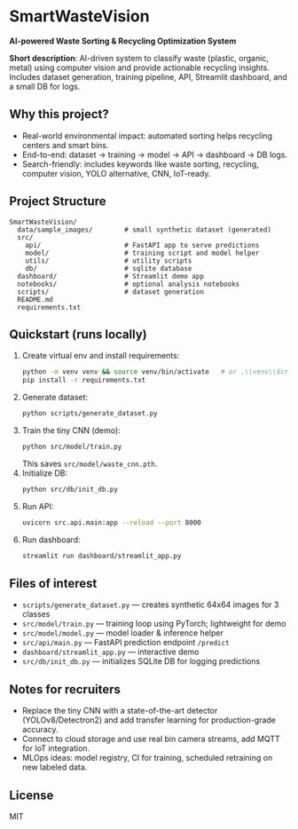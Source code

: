 # SmartWasteVision

**AI-powered Waste Sorting & Recycling Optimization System**

**Short description**: AI-driven system to classify waste (plastic, organic, metal) using computer vision and provide actionable recycling insights. Includes dataset generation, training pipeline, API, Streamlit dashboard, and a small DB for logs.

## Why this project?
- Real-world environmental impact: automated sorting helps recycling centers and smart bins.
- End-to-end: dataset → training → model → API → dashboard → DB logs.
- Search-friendly: includes keywords like waste sorting, recycling, computer vision, YOLO alternative, CNN, IoT-ready.

## Project Structure
```
SmartWasteVision/
  data/sample_images/        # small synthetic dataset (generated)
  src/
    api/                     # FastAPI app to serve predictions
    model/                   # training script and model helper
    utils/                   # utility scripts
    db/                      # sqlite database
  dashboard/                 # Streamlit demo app
  notebooks/                 # optional analysis notebooks
  scripts/                   # dataset generation
  README.md
  requirements.txt
```

## Quickstart (runs locally)
1. Create virtual env and install requirements:
   ```bash
   python -m venv venv && source venv/bin/activate   # or .\\venv\\Scripts\\activate on Windows
   pip install -r requirements.txt
   ```
2. Generate dataset:
   ```bash
   python scripts/generate_dataset.py
   ```
3. Train the tiny CNN (demo):
   ```bash
   python src/model/train.py
   ```
   This saves `src/model/waste_cnn.pth`.
4. Initialize DB:
   ```bash
   python src/db/init_db.py
   ```
5. Run API:
   ```bash
   uvicorn src.api.main:app --reload --port 8000
   ```
6. Run dashboard:
   ```bash
   streamlit run dashboard/streamlit_app.py
   ```

## Files of interest
- `scripts/generate_dataset.py` — creates synthetic 64x64 images for 3 classes
- `src/model/train.py` — training loop using PyTorch; lightweight for demo
- `src/model/model.py` — model loader & inference helper
- `src/api/main.py` — FastAPI prediction endpoint `/predict`
- `dashboard/streamlit_app.py` — interactive demo
- `src/db/init_db.py` — initializes SQLite DB for logging predictions

## Notes for recruiters
- Replace the tiny CNN with a state-of-the-art detector (YOLOv8/Detectron2) and add transfer learning for production-grade accuracy.
- Connect to cloud storage and use real bin camera streams, add MQTT for IoT integration.
- MLOps ideas: model registry, CI for training, scheduled retraining on new labeled data.

## License
MIT
